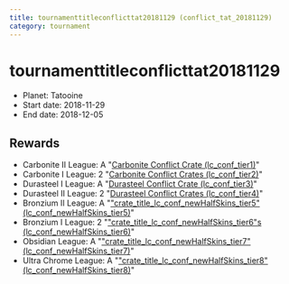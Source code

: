 ```yaml
---
title: tournamenttitleconflicttat20181129 (conflict_tat_20181129)
category: tournament
---
```

# tournamenttitleconflicttat20181129

  * Planet: Tatooine
  * Start date: 2018-11-29
  * End date: 2018-12-05

## Rewards

  * Carbonite II League: A "[Carbonite Conflict Crate (lc_conf_tier1)](lc_conf_tier1.html)"
  * Carbonite I League: 2 "[Carbonite Conflict Crates (lc_conf_tier2)](lc_conf_tier2.html)"
  * Durasteel I League: A "[Durasteel Conflict Crate (lc_conf_tier3)](lc_conf_tier3.html)"
  * Durasteel II League: 2 "[Durasteel Conflict Crates (lc_conf_tier4)](lc_conf_tier4.html)"
  * Bronzium II League: A "["crate_title_lc_conf_newHalfSkins_tier5" (lc_conf_newHalfSkins_tier5)](lc_conf_newHalfSkins_tier5.html)"
  * Bronzium I League: 2 "["crate_title_lc_conf_newHalfSkins_tier6"s (lc_conf_newHalfSkins_tier6)](lc_conf_newHalfSkins_tier6.html)"
  * Obsidian League: A "["crate_title_lc_conf_newHalfSkins_tier7" (lc_conf_newHalfSkins_tier7)](lc_conf_newHalfSkins_tier7.html)"
  * Ultra Chrome League: A "["crate_title_lc_conf_newHalfSkins_tier8" (lc_conf_newHalfSkins_tier8)](lc_conf_newHalfSkins_tier8.html)"
